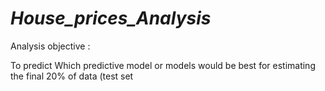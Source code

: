 # *House_prices_Analysis*


Analysis objective :

To predict Which predictive model or models would be best for estimating the final 20% of data (test set